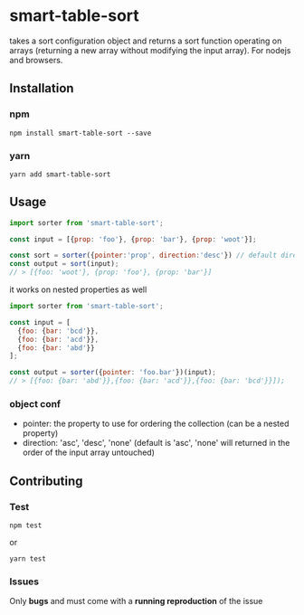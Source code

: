 # smart-table-sort

takes a sort configuration object and returns a sort function operating on arrays (returning a new array without modifying the input array). For nodejs and browsers.

## Installation

### npm

``npm install smart-table-sort --save``

### yarn

``yarn add smart-table-sort``

## Usage

```Javascript
import sorter from 'smart-table-sort';

const input = [{prop: 'foo'}, {prop: 'bar'}, {prop: 'woot'}];

const sort = sorter({pointer:'prop', direction:'desc'}) // default direction is "asc"
const output = sort(input);
// > [{foo: 'woot'}, {prop: 'foo'}, {prop: 'bar'}]
```

it works on nested properties as well

```Javascript
import sorter from 'smart-table-sort';

const input = [
  {foo: {bar: 'bcd'}},
  {foo: {bar: 'acd'}},
  {foo: {bar: 'abd'}}
];

const output = sorter({pointer: 'foo.bar'})(input);
// > [{foo: {bar: 'abd'}},{foo: {bar: 'acd'}},{foo: {bar: 'bcd'}}]);
```

### object conf

* pointer: the property to use for ordering the collection (can be a nested property)
* direction: 'asc', 'desc', 'none' (default is 'asc', 'none' will returned in the order of the input array untouched)

## Contributing

### Test

``npm test``

or

``yarn test``

### Issues

Only **bugs** and must come with a **running reproduction** of the issue